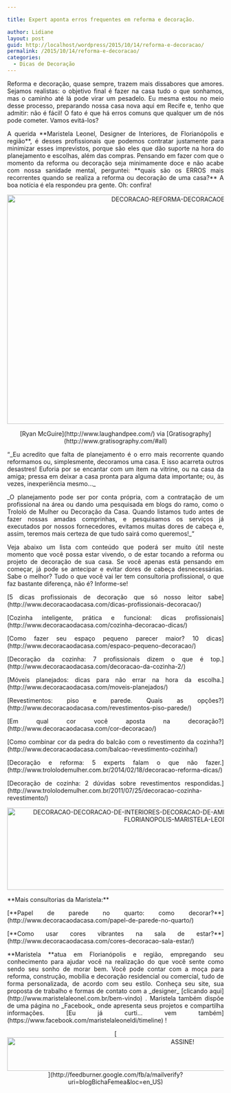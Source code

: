 ```yaml
---

title: Expert aponta erros frequentes em reforma e decoração.

author: Lidiane
layout: post
guid: http://localhost/wordpress/2015/10/14/reforma-e-decoracao/
permalink: /2015/10/14/reforma-e-decoracao/
categories:
  - Dicas de Decoração
---
```

<p align="justify">
  Reforma e decoração, quase sempre, trazem mais dissabores que amores. Sejamos realistas: o objetivo final é fazer na casa tudo o que sonhamos, mas o caminho até lá pode virar um pesadelo. Eu mesma estou no meio desse processo, preparando nossa casa nova aqui em Recife e, tenho que admitir: não é fácil! O fato é que há erros comuns que qualquer um de nós pode cometer. Vamos evitá-los?
</p>

<p align="justify">
  A querida **Maristela Leonel, Designer de Interiores, de Florianópolis e região**, é desses profissionais que podemos contratar justamente para minimizar esses imprevistos, porque são eles que dão suporte na hora do planejamento e escolhas, além das compras. Pensando em fazer com que o momento da reforma ou decoração seja minimamente doce e não acabe com nossa sanidade mental, perguntei: **quais são os ERROS mais recorrentes quando se realiza a reforma ou decoração de uma casa?** A boa notícia é ela respondeu pra gente. Oh: confira!
</p>

<p align="center">
  <a href="http://www.trololodemulher.com.br/blog/wp-content/uploads/2015/10/DECORACAO-REFORMA-DECORACAOEREFORMA.jpg"><img class="alignnone size-full wp-image-11569" src="http://www.trololodemulher.com.br/blog/wp-content/uploads/2015/10/DECORACAO-REFORMA-DECORACAOEREFORMA.jpg" alt="DECORACAO-REFORMA-DECORACAOEREFORMA" width="800" height="532" /></a>
</p>

<p align="center">
  [Ryan McGuire](http://www.laughandpee.com/)  via [Gratisography](http://www.gratisography.com/#all) 
</p>

<p align="justify">
  “_Eu acredito que falta de planejamento é o erro mais recorrente quando reformamos ou, simplesmente, decoramos uma casa. E isso acarreta outros desastres! Euforia por se encantar com um item na vitrine, ou na casa da amiga; pressa em deixar a casa pronta para alguma data importante; ou, às vezes, inexperiência mesmo&#8230;_
</p>

<p align="justify">
  _O planejamento pode ser por conta própria, com a contratação de um profissional na área ou dando uma pesquisada em blogs do ramo, como o Trololó de Mulher ou Decoração da Casa. Quando listamos tudo antes de fazer nossas amadas comprinhas, e pesquisamos os serviços já executados por nossos fornecedores, evitamos muitas dores de cabeça e, assim, teremos mais certeza de que tudo sairá como queremos!_”
</p>

<p align="justify">
  Veja abaixo um lista com conteúdo que poderá ser muito útil neste momento que você possa estar vivendo, o de estar tocando a reforma ou projeto de decoração de sua casa. Se você apenas está pensando em começar, já pode se antecipar e evitar dores de cabeça desnecessárias. Sabe o melhor? Tudo o que você vai ler tem consultoria profissional, o que faz bastante diferença, não é? Informe-se!
</p>

<p align="justify">
  [5 dicas profissionais de decoração que só nosso leitor sabe](http://www.decoracaodacasa.com/dicas-profissionais-decoracao/) 
</p>

<p align="justify">
  [Cozinha inteligente, prática e funcional: dicas profissionais](http://www.decoracaodacasa.com/cozinha-decoracao-dicas/) 
</p>

<p align="justify">
  [Como fazer seu espaço pequeno parecer maior? 10 dicas](http://www.decoracaodacasa.com/espaco-pequeno-decoracao/) 
</p>

<p align="justify">
  [Decoração da cozinha: 7 profissionais dizem o que é top.](http://www.decoracaodacasa.com/decoracao-da-cozinha-2/) 
</p>

<p align="justify">
  [Móveis planejados: dicas para não errar na hora da escolha.](http://www.decoracaodacasa.com/moveis-planejados/) 
</p>

<p align="justify">
  [Revestimentos: piso e parede. Quais as opções?](http://www.decoracaodacasa.com/revestimentos-piso-parede/) 
</p>

<p align="justify">
  [Em qual cor você aposta na decoração?](http://www.decoracaodacasa.com/cor-decoracao/) 
</p>

<p align="justify">
  [Como combinar cor da pedra do balcão com o revestimento da cozinha?](http://www.decoracaodacasa.com/balcao-revestimento-cozinha/) 
</p>

<p align="justify">
  [Decoração e reforma: 5 experts falam o que não fazer.](http://www.trololodemulher.com.br/2014/02/18/decoracao-reforma-dicas/) 
</p>

<p align="justify">
  [Decoração de cozinha: 2 dúvidas sobre revestimentos respondidas.](http://www.trololodemulher.com.br/2011/07/25/decoracao-cozinha-revestimento/) 
</p>

<p align="center">
  <a href="http://www.trololodemulher.com.br/blog/wp-content/uploads/2015/10/DECORACAO-DECORACAO-DE-INTERIORES-DECORACAO-DE-AMBIENTES-DESIGNER-DE-INTERIORES-FLORIANOPOLIS-MARISTELA-LEONEL.png"><img class="alignnone size-full wp-image-11568" src="http://www.trololodemulher.com.br/blog/wp-content/uploads/2015/10/DECORACAO-DECORACAO-DE-INTERIORES-DECORACAO-DE-AMBIENTES-DESIGNER-DE-INTERIORES-FLORIANOPOLIS-MARISTELA-LEONEL.png" alt="DECORACAO-DECORACAO-DE-INTERIORES-DECORACAO-DE-AMBIENTES-DESIGNER-DE-INTERIORES-FLORIANOPOLIS-MARISTELA-LEONEL" width="800" height="191" /></a>
</p>

<p align="justify">
  **Mais consultorias da Maristela:**
</p>

<p align="justify">
  [**Papel de parede no quarto: como decorar?**](http://www.decoracaodacasa.com/papel-de-parede-no-quarto/) 
</p>

<p align="justify">
  [**Como usar cores vibrantes na sala de estar?**](http://www.decoracaodacasa.com/cores-decoracao-sala-estar/) 
</p>

<p align="justify">
  **Maristela **atua em Florianópolis e região, empregando seu conhecimento para ajudar você na realização do que você sente como sendo seu sonho de morar bem. Você pode contar com a moça para reforma, construção, mobília e decoração residencial ou comercial, tudo de forma personalizada, de acordo com seu estilo. Conheça seu site, sua proposta de trabalho e formas de contato com a _designer_ [clicando aqui](http://www.maristelaleonel.com.br/bem-vindo) . Maristela também dispõe de uma página no _Facebook_ onde apresenta seus projetos e compartilha informações. [Eu já curti… vem também](https://www.facebook.com/maristelaleoneldi/timeline) !
</p>

<p align="center">
  [<img class="alignnone size-full wp-image-10439" src="http://www.trololodemulher.com.br/blog/wp-content/uploads/2014/09/ASSINE.png" alt="ASSINE!" width="800" height="78" />](http://feedburner.google.com/fb/a/mailverify?uri=blogBichaFemea&loc=en_US) 
</p>

<p align="justify">